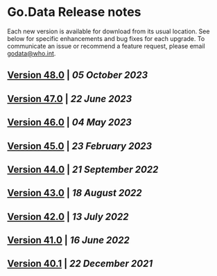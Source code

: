 # Go.Data Release notes
Each new version is available for download from its usual location. See below for specific enhancements and bug fixes for each upgrade. 
To communicate an issue or recommend a feature request, please email godata@who.int.

## [Version 48.0](https://github.com/WorldHealthOrganization/godata/blob/master/release-notes/v48.md) | ***05 October 2023***
## [Version 47.0](https://github.com/WorldHealthOrganization/godata/blob/master/release-notes/v47.md) | ***22 June 2023***
## [Version 46.0](https://github.com/WorldHealthOrganization/godata/blob/master/release-notes/v46.md) | ***04 May 2023***
## [Version 45.0](https://github.com/WorldHealthOrganization/godata/blob/master/release-notes/v45.md) | ***23 February 2023***
## [Version 44.0](https://github.com/WorldHealthOrganization/godata/blob/master/release-notes/v44.md) | ***21 September 2022***
## [Version 43.0](https://github.com/WorldHealthOrganization/godata/blob/master/release-notes/v43.md) | ***18 August 2022***
## [Version 42.0](https://github.com/WorldHealthOrganization/godata/blob/master/release-notes/v42.md) | ***13 July 2022***
## [Version 41.0](https://github.com/WorldHealthOrganization/godata/blob/master/release-notes/v41.md) | ***16 June 2022***
## [Version 40.1](https://github.com/WorldHealthOrganization/godata/blob/master/release-notes/v40.md) | ***22 December 2021***
